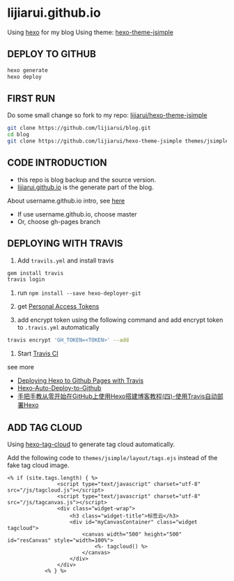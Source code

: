 # lijiarui.github.io

Using [hexo](https://github.com/hexojs/hexo) for my blog
Using theme: [hexo-theme-jsimple](https://github.com/tangkunyin/hexo-theme-jsimple)

## DEPLOY TO GITHUB

```sh
hexo generate
hexo deploy
```

## FIRST RUN

Do some small change so fork to my repo: [lijiarui/hexo-theme-jsimple](https://github.com/lijiarui/hexo-theme-jsimple)

```sh
git clone https://github.com/lijiarui/blog.git
cd blog
git clone https://github.com/lijiarui/hexo-theme-jsimple themes/jsimple
```

## CODE INTRODUCTION

* this repo is blog backup and the source version.
* [lijiarui.github.io](https://github.com/lijiarui/lijiarui.github.io) is the generate part of the blog.

About username.github.io intro, see [here](http://warjiang.github.io/devcat/2016/02/24/%E5%A6%82%E4%BD%95%E5%88%A9%E7%94%A8githubpages%E6%9D%A5%E6%90%AD%E5%BB%BA%E8%87%AA%E5%B7%B1%E7%9A%84blog/)

* If use username.github.io, choose master
* Or, choose gh-pages branch

## DEPLOYING WITH TRAVIS

1. Add `travils.yml` and install travis

```sh
gem install travis
travis login
```

1. run `npm install --save hexo-deployer-git`

1. get [Personal Access Tokens](https://github.com/settings/tokens)

1. add encrypt token using the following command and add encrypt token to `.travis.yml` automatically

```sh
travis encrypt 'GH_TOKEN=<TOKEN>' --add
```

1. Start [Travis CI](https://travis-ci.org)

see more

* [Deploying Hexo to Github Pages with Travis](https://sazzer.github.io/blog/2015/05/04/Deploying-Hexo-to-Github-Pages-with-Travis/)
* [Hexo-Auto-Deploy-to-Github](http://lotabout.me/2016/Hexo-Auto-Deploy-to-Github/)
* [手把手教从零开始在GitHub上使用Hexo搭建博客教程(四)-使用Travis自动部署Hexo](https://zhuanlan.zhihu.com/p/22405971)

## ADD TAG CLOUD

Using [hexo-tag-cloud](https://github.com/MikeCoder/hexo-tag-cloud) to generate tag cloud automatically.

Add the following code to `themes/jsimple/layout/tags.ejs` instead of the fake tag cloud image.

```ejs
<% if (site.tags.length) { %>
                <script type="text/javascript" charset="utf-8" src="/js/tagcloud.js"></script>
                <script type="text/javascript" charset="utf-8" src="/js/tagcanvas.js"></script>
                <div class="widget-wrap">
                    <h3 class="widget-title">标签云</h3>
                    <div id="myCanvasContainer" class="widget tagcloud">
                        <canvas width="500" height="500" id="resCanvas" style="width=100%">
                            <%- tagcloud() %>
                        </canvas>
                    </div>
                </div>
            <% } %>
```
